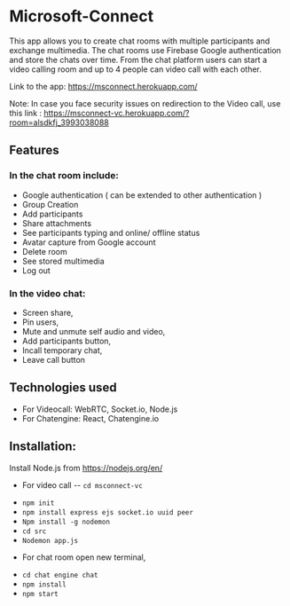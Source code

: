 # Microsoft-Connect
This app allows you to create chat rooms with multiple participants and exchange multimedia. The chat rooms use Firebase Google authentication and store the chats over time. 
From the chat platform users can start a video calling room and up to 4 people can video call with each other.

Link to the app: https://msconnect.herokuapp.com/

Note: In case you face security issues on redirection to the Video call, use this link : https://msconnect-vc.herokuapp.com/?room=alsdkfj_3993038088


## Features

### In the chat room include:
* Google authentication ( can be extended to other authentication )
* Group Creation
* Add participants
* Share attachments
* See participants typing and online/ offline status
* Avatar capture from Google account
* Delete room
* See stored multimedia
* Log out

### In the video chat:
* Screen share, 
* Pin users,
* Mute and unmute self audio and video,
* Add participants button,
* Incall temporary chat,
* Leave call button

## Technologies used
* For Videocall: WebRTC, Socket.io, Node.js
* For Chatengine: React, Chatengine.io

## Installation:
Install Node.js from https://nodejs.org/en/
* For video call
-- ``cd msconnect-vc``
- ``npm init``
- ``npm install express ejs socket.io uuid peer``
- ``Npm install -g nodemon``
- ``cd src``
- ``Nodemon app.js``
* For chat room open new terminal,
- ``cd chat engine chat``
- ``npm install``
- ``npm start``


